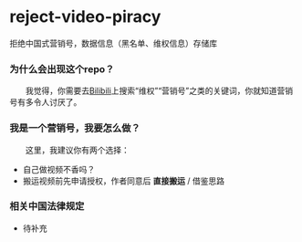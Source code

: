 # reject-video-piracy
拒绝中国式营销号，数据信息（黑名单、维权信息）存储库

### 为什么会出现这个repo？
&emsp;&emsp;我觉得，你需要去[Bilibili](https://www.bilibili.com)上搜索“维权”“营销号”之类的关键词，你就知道营销号有多令人讨厌了。

### 我是一个营销号，我要怎么做？
&emsp;&emsp;这里，我建议你有两个选择：
 - 自己做视频不香吗？
 - 搬运视频前先申请授权，作者同意后 __直接搬运__ / 借鉴思路

### 相关中国法律规定
 - 待补充
